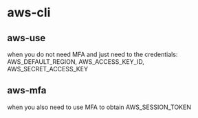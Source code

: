 # aws-cli

## aws-use
when you do not need MFA and just need to the credentials: AWS_DEFAULT_REGION, AWS_ACCESS_KEY_ID, AWS_SECRET_ACCESS_KEY

## aws-mfa
when you also need to use MFA to obtain AWS_SESSION_TOKEN
